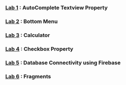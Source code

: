 ### [Lab 1](https://github.com/jatindhobi/Android-Studio/blob/main/AutoCompleteTextview.zip) : AutoComplete Textview Property
### [Lab 2](https://github.com/jatindhobi/Android-Studio/blob/main/BottomMenu.zip) : Bottom Menu 
### [Lab 3](https://github.com/jatindhobi/Android-Studio/blob/main/Calculator.zip) : Calculator
### [Lab 4](https://github.com/jatindhobi/Android-Studio/blob/main/Checkbox.zip) : Checkbox Property 
### [Lab 5](https://github.com/jatindhobi/Android-Studio/blob/main/FirebaseProject.zip) : Database Connectivity using Firebase
### [Lab 6](https://github.com/jatindhobi/Android-Studio/blob/main/Fragmnet.zip) : Fragments

